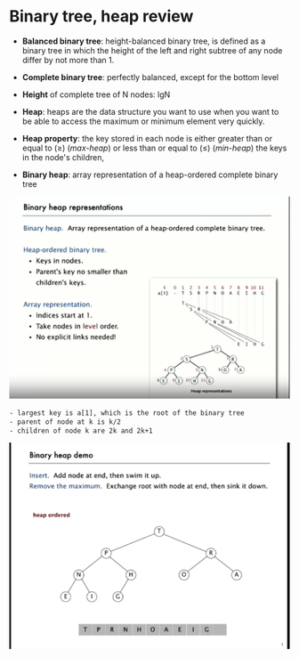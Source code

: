 # Binary tree, heap review

- **Balanced binary tree**: height-balanced binary tree, is defined as a binary tree in which the height of the left and right subtree of any node differ by not more than 1.

- **Complete binary tree**: perfectly balanced, except for the bottom level 
  
- **Height** of complete tree of N nodes: lgN

- **Heap**: heaps are the data structure you want to use when you want to be able to access the maximum or minimum element very quickly.

- **Heap property**: the key stored in each node is either greater than or equal to (≥) (*max-heap*) or less than or equal to (≤) (*min-heap*) the keys in the node's children,

- **Binary heap**: array representation of a heap-ordered complete binary tree

![alt text](binary_heap.png)

    - largest key is a[1], which is the root of the binary tree
    - parent of node at k is k/2
    - children of node k are 2k and 2k+1

![alt text](heap2.png)
